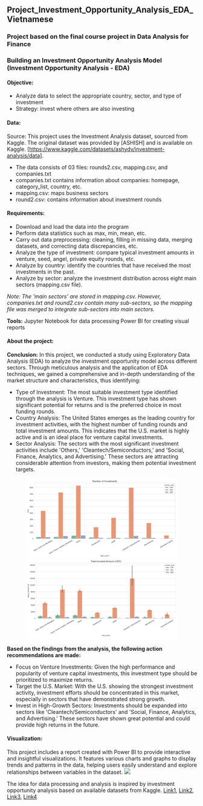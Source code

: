 ## Project_Investment_Opportunity_Analysis_EDA_Vietnamese

### Project based on the final course project in Data Analysis for Finance

### Building an Investment Opportunity Analysis Model (Investment Opportunity Analysis - EDA)

#### Objective:
- Analyze data to select the appropriate country, sector, and type of investment
- Strategy: invest where others are also investing

#### Data:
Source: This project uses the Investment Analysis dataset, sourced from Kaggle. The original dataset was provided by [ASHISH] and is available on Kaggle. [https://www.kaggle.com/datasets/ashydv/investment-analysis/data].

- The data consists of 03 files: rounds2.csv, mapping.csv, and companies.txt
- companies.txt contains information about companies: homepage, category_list, country, etc.
- mapping.csv: maps business sectors
- round2.csv: contains information about investment rounds

#### Requirements:
- Download and load the data into the program
- Perform data statistics such as max, min, mean, etc.
- Carry out data preprocessing: cleaning, filling in missing data, merging datasets, and correcting data discrepancies, etc.
- Analyze the type of investment: compare typical investment amounts in venture, seed, angel, private equity rounds, etc.
- Analyze by country: identify the countries that have received the most investments in the past.
- Analyze by sector: analyze the investment distribution across eight main sectors (mapping.csv file).

*Note: The 'main sectors' are stored in mapping.csv. However, companies.txt and round2.csv contain many sub-sectors, so the mapping file was merged to integrate sub-sectors into main sectors.*

**Tools:**
Jupyter Notebook for data processing
Power BI for creating visual reports

#### About the project:

**Conclusion:**
In this project, we conducted a study using Exploratory Data Analysis (EDA) to analyze the investment opportunity model across different sectors. Through meticulous analysis and the application of EDA techniques, we gained a comprehensive and in-depth understanding of the market structure and characteristics, thus identifying:
+ Type of Investment: The most suitable investment type identified through the analysis is Venture. This investment type has shown significant potential for returns and is the preferred choice in most funding rounds.
+ Country Analysis: The United States emerges as the leading country for investment activities, with the highest number of funding rounds and total investment amounts. This indicates that the U.S. market is highly active and is an ideal place for venture capital investments.
+ Sector Analysis: The sectors with the most significant investment activities include 'Others,' 'Cleantech/Semiconductors,' and 'Social, Finance, Analytics, and Advertising.' These sectors are attracting considerable attention from investors, making them potential investment targets.
<p align="center">
  <img src="https://github.com/ViaThanh/4-Data-Preprocessing-and-Investment-Opportunity-Analysis/blob/main/Number%20of%20Investment.png" width="400">
  <img src="https://github.com/ViaThanh/4-Data-Preprocessing-and-Investment-Opportunity-Analysis/blob/main/Total%20Invested%20Amount.png" width="400">
</p>

**Based on the findings from the analysis, the following action recommendations are made:**
+ Focus on Venture Investments: Given the high performance and popularity of venture capital investments, this investment type should be prioritized to maximize returns.
+ Target the U.S. Market: With the U.S. showing the strongest investment activity, investment efforts should be concentrated in this market, especially in sectors that have demonstrated strong growth.
+ Invest in High-Growth Sectors: Investments should be expanded into sectors like 'Cleantech/Semiconductors' and 'Social, Finance, Analytics, and Advertising.' These sectors have shown great potential and could provide high returns in the future.

#### Visualization:
This project includes a report created with Power BI to provide interactive and insightful visualizations. It features various charts and graphs to display trends and patterns in the data, helping users easily understand and explore relationships between variables in the dataset.
<img src="https://github.com/ViaThanh/Project_Investment_Opportunity_Analysis_Vietnamese/blob/52ab957a1a861f6af67a521d6b4368a0918094bd/IOA_EDA.png" width="400">


The idea for data processing and analysis is inspired by investment opportunity analysis based on available datasets from Kaggle. [Link1](https://www.kaggle.com/code/absheer/investment-data-cleaning-and-understanding), [Link2](https://www.kaggle.com/code/anuranchowdhury/spark-fund-investment-analysis-eda), [Link3](https://www.kaggle.com/code/kerneler/starter-investment-analysis-69cfb24d-6), [Link4](https://www.kaggle.com/code/ashydv/investment-opportunity-analysis-eda)

